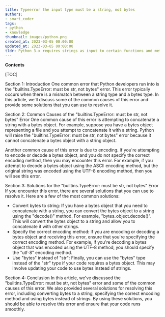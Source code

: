 ```yaml
---
title: Typeerror the input type must be a string, not bytes
authors:
- smart_coder
tags:
- python
- knowledge
thumbnail: images/python.png
created_at: 2023-03-05 00:00:00
updated_at: 2023-03-05 00:00:00
tldr: Python 3.x requires strings as input to certain functions and methods, whereas bytes inputs are often accepted in Python 2.x.
---
```


**Contents**

[TOC]

Section 1: Introduction
One common error that Python developers run into is the "builtins.TypeError: must be str, not bytes" error. This error typically occurs when there is a mismatch between a string type and a bytes type. In this article, we'll discuss some of the common causes of this error and provide some solutions that you can use to resolve it.

Section 2: Common Causes of the "builtins.TypeError: must be str, not bytes" Error
One common cause of this error is attempting to concatenate a string with a bytes object. For example, suppose you have a bytes object representing a file and you attempt to concatenate it with a string. Python will raise the "builtins.TypeError: must be str, not bytes" error because it cannot concatenate a bytes object with a string object.

Another common cause of this error is due to encoding. If you're attempting to encode or decode a bytes object, and you do not specify the correct encoding method, then you may encounter this error. For example, if you attempt to decode a bytes object using the ASCII encoding method, but the original string was encoded using the UTF-8 encoding method, then you will see this error.

Section 3: Solutions for the "builtins.TypeError: must be str, not bytes" Error
If you encounter this error, there are several solutions that you can use to resolve it. Here are a few of the most common solutions:

- Convert bytes to string: If you have a bytes object that you need to concatenate with a string, you can convert the bytes object to a string using the "decode()" method. For example, "bytes_object.decode()". This will convert the bytes object to a string and allow you to concatenate it with other strings.
- Specify the correct encoding method: If you are encoding or decoding a bytes object and receiving this error, ensure that you're specifying the correct encoding method. For example, if you're decoding a bytes object that was encoded using the UTF-8 method, you should specify the "utf-8" encoding method.
- Use "bytes" instead of "str": Finally, you can use the "bytes" type instead of the "str" type if your code requires a bytes object. This may involve updating your code to use bytes instead of strings.

Section 4: Conclusion
In this article, we've discussed the "builtins.TypeError: must be str, not bytes" error and some of the common causes of this error. We also provided several solutions for resolving this error, including converting bytes to a string, specifying the correct encoding method and using bytes instead of strings. By using these solutions, you should be able to resolve this error and ensure that your code runs smoothly.
